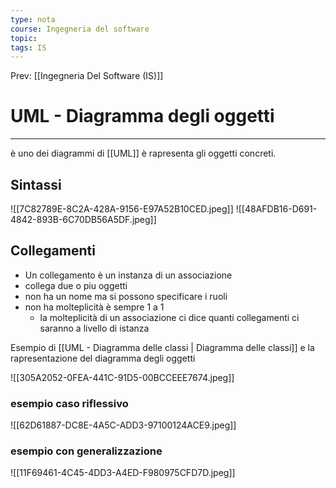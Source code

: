 ```yaml
---
type: nota
course: Ingegneria del software
topic: 
tags: IS
---
```


Prev: [[Ingegneria Del Software (IS)]]

# UML - Diagramma degli oggetti
---
è uno dei diagrammi di [[UML]] è rapresenta gli oggetti concreti.

## Sintassi
![[7C82789E-8C2A-428A-9156-E97A52B10CED.jpeg]]
![[48AFDB16-D691-4842-893B-6C70DB56A5DF.jpeg]]

## Collegamenti

- Un collegamento è un instanza di un associazione 
- collega due o piu oggetti
- non ha un nome ma si possono specificare i ruoli
- non ha molteplicità è sempre 1 a 1
	- la molteplicità di un associazione ci dice quanti collegamenti ci saranno a livello di istanza 


Esempio di [[UML - Diagramma delle classi | Diagramma delle classi]] e la rapresentazione del diagramma degli oggetti

![[305A2052-0FEA-441C-91D5-00BCCEEE7674.jpeg]]


### esempio caso riflessivo 
![[62D61887-DC8E-4A5C-ADD3-97100124ACE9.jpeg]]

### esempio con generalizzazione
![[11F69461-4C45-4DD3-A4ED-F980975CFD7D.jpeg]]
